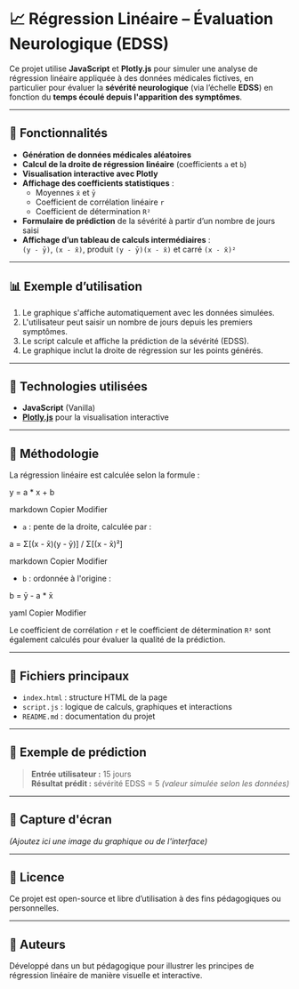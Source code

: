 # 📈 Régression Linéaire – Évaluation Neurologique (EDSS)

Ce projet utilise **JavaScript** et **Plotly.js** pour simuler une analyse de régression linéaire appliquée à des données médicales fictives, en particulier pour évaluer la **sévérité neurologique** (via l’échelle **EDSS**) en fonction du **temps écoulé depuis l'apparition des symptômes**.

---

## 🚀 Fonctionnalités

- **Génération de données médicales aléatoires**
- **Calcul de la droite de régression linéaire** (coefficients `a` et `b`)
- **Visualisation interactive avec Plotly**
- **Affichage des coefficients statistiques** :
  - Moyennes `x̄` et `ȳ`
  - Coefficient de corrélation linéaire `r`
  - Coefficient de détermination `R²`
- **Formulaire de prédiction** de la sévérité à partir d’un nombre de jours saisi
- **Affichage d’un tableau de calculs intermédiaires** :  
  `(y - ȳ)`, `(x - x̄)`, produit `(y - ȳ)(x - x̄)` et carré `(x - x̄)²`

---

## 📊 Exemple d’utilisation

1. Le graphique s'affiche automatiquement avec les données simulées.
2. L'utilisateur peut saisir un nombre de jours depuis les premiers symptômes.
3. Le script calcule et affiche la prédiction de la sévérité (EDSS).
4. Le graphique inclut la droite de régression sur les points générés.

---

## 🧠 Technologies utilisées

- **JavaScript** (Vanilla)
- **[Plotly.js](https://plotly.com/javascript/)** pour la visualisation interactive

---

## 🧮 Méthodologie

La régression linéaire est calculée selon la formule :

y = a * x + b

markdown
Copier
Modifier

- `a` : pente de la droite, calculée par :

a = Σ[(x - x̄)(y - ȳ)] / Σ[(x - x̄)²]

markdown
Copier
Modifier

- `b` : ordonnée à l'origine :

b = ȳ - a * x̄

yaml
Copier
Modifier

Le coefficient de corrélation `r` et le coefficient de détermination `R²` sont également calculés pour évaluer la qualité de la prédiction.

---

## 📂 Fichiers principaux

- `index.html` : structure HTML de la page
- `script.js` : logique de calculs, graphiques et interactions
- `README.md` : documentation du projet

---

## 🧪 Exemple de prédiction

> **Entrée utilisateur :** 15 jours  
> **Résultat prédit :** sévérité EDSS = 5 *(valeur simulée selon les données)*

---

## 📸 Capture d'écran

*(Ajoutez ici une image du graphique ou de l'interface)*

---

## 📄 Licence

Ce projet est open-source et libre d’utilisation à des fins pédagogiques ou personnelles.

---

## 🙌 Auteurs

Développé dans un but pédagogique pour illustrer les principes de régression linéaire de manière visuelle et interactive.

